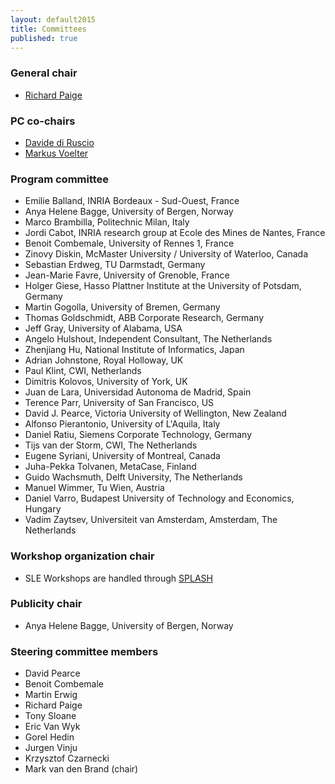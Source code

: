 ```yaml
---
layout: default2015
title: Committees
published: true
---
```


### General chair

* [Richard Paige](http://www-users.cs.york.ac.uk/~paige/)

### PC co-chairs

* [Davide di Ruscio](http://www.di.univaq.it/diruscio/)
* [Markus Voelter](http://www.voelter.de/)

### Program committee

* Emilie Balland,  INRIA Bordeaux - Sud-Ouest, France
* Anya Helene Bagge, University of Bergen, Norway
* Marco Brambilla, Politechnic Milan, Italy
* Jordi Cabot, INRIA research group at Ecole des Mines de Nantes, France
* Benoit Combemale, University of Rennes 1, France
* Zinovy Diskin, McMaster University / University of Waterloo, Canada
* Sebastian Erdweg, TU Darmstadt, Germany
* Jean-Marie Favre, University of Grenoble, France
* Holger Giese, Hasso Plattner Institute at the University of Potsdam, Germany
* Martin Gogolla, University of Bremen, Germany
* Thomas Goldschmidt, ABB Corporate Research, Germany
* Jeff Gray, University of Alabama, USA
* Angelo Hulshout, Independent Consultant, The Netherlands
* Zhenjiang Hu, National Institute of Informatics, Japan
* Adrian Johnstone, Royal Holloway, UK
* Paul Klint, CWI, Netherlands
* Dimitris Kolovos, University of York, UK
* Juan de Lara, Universidad Autonoma de Madrid, Spain
* Terence Parr, University of San Francisco, US
* David J. Pearce, Victoria University of Wellington, New Zealand
* Alfonso Pierantonio, University of L'Aquila, Italy
* Daniel Ratiu, Siemens Corporate Technology, Germany
* Tijs van der Storm, CWI, The Netherlands
* Eugene Syriani,  University of Montreal, Canada
* Juha-Pekka Tolvanen, MetaCase, Finland
* Guido Wachsmuth, Delft University, The Netherlands
* Manuel Wimmer, Tu Wien, Austria
* Daniel Varro, Budapest University of Technology and Economics, Hungary
* Vadim Zaytsev, Universiteit van Amsterdam, Amsterdam, The Netherlands

### Workshop organization chair

* SLE Workshops are handled through [SPLASH](http://2015.splashcon.org/track/splash2015-workshops)


### Publicity chair

* Anya Helene Bagge, University of Bergen, Norway


### Steering committee members

* David Pearce
* Benoit Combemale
* Martin Erwig 
* Richard Paige
* Tony Sloane 
* Eric Van Wyk
* Gorel Hedin
* Jurgen Vinju
* Krzysztof Czarnecki 
* Mark van den Brand (chair)
